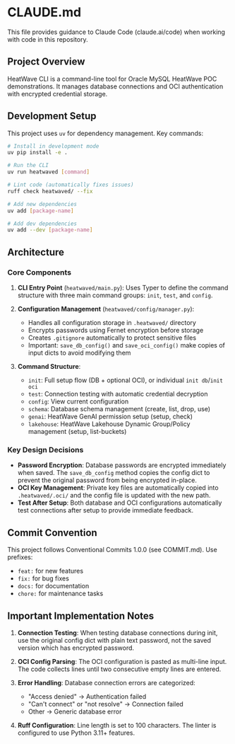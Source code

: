 # CLAUDE.md

This file provides guidance to Claude Code (claude.ai/code) when working with code in this repository.

## Project Overview

HeatWave CLI is a command-line tool for Oracle MySQL HeatWave POC demonstrations. It manages database connections and OCI authentication with encrypted credential storage.

## Development Setup

This project uses `uv` for dependency management. Key commands:

```bash
# Install in development mode
uv pip install -e .

# Run the CLI
uv run heatwaved [command]

# Lint code (automatically fixes issues)
ruff check heatwaved/ --fix

# Add new dependencies
uv add [package-name]

# Add dev dependencies
uv add --dev [package-name]
```

## Architecture

### Core Components

1. **CLI Entry Point** (`heatwaved/main.py`): Uses Typer to define the command structure with three main command groups: `init`, `test`, and `config`.

2. **Configuration Management** (`heatwaved/config/manager.py`):
   - Handles all configuration storage in `.heatwaved/` directory
   - Encrypts passwords using Fernet encryption before storage
   - Creates `.gitignore` automatically to protect sensitive files
   - Important: `save_db_config()` and `save_oci_config()` make copies of input dicts to avoid modifying them

3. **Command Structure**:
   - `init`: Full setup flow (DB + optional OCI), or individual `init db`/`init oci`
   - `test`: Connection testing with automatic credential decryption
   - `config`: View current configuration
   - `schema`: Database schema management (create, list, drop, use)
   - `genai`: HeatWave GenAI permission setup (setup, check)
   - `lakehouse`: HeatWave Lakehouse Dynamic Group/Policy management (setup, list-buckets)

### Key Design Decisions

- **Password Encryption**: Database passwords are encrypted immediately when saved. The `save_db_config` method copies the config dict to prevent the original password from being encrypted in-place.
- **OCI Key Management**: Private key files are automatically copied into `.heatwaved/.oci/` and the config file is updated with the new path.
- **Test After Setup**: Both database and OCI configurations automatically test connections after setup to provide immediate feedback.

## Commit Convention

This project follows Conventional Commits 1.0.0 (see COMMIT.md). Use prefixes:
- `feat:` for new features
- `fix:` for bug fixes
- `docs:` for documentation
- `chore:` for maintenance tasks

## Important Implementation Notes

1. **Connection Testing**: When testing database connections during init, use the original config dict with plain text password, not the saved version which has encrypted password.

2. **OCI Config Parsing**: The OCI configuration is pasted as multi-line input. The code collects lines until two consecutive empty lines are entered.

3. **Error Handling**: Database connection errors are categorized:
   - "Access denied" → Authentication failed
   - "Can't connect" or "not resolve" → Connection failed
   - Other → Generic database error

4. **Ruff Configuration**: Line length is set to 100 characters. The linter is configured to use Python 3.11+ features.